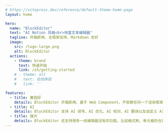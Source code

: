 ```yaml
---
# https://vitepress.dev/reference/default-theme-home-page
layout: home

hero:
  name: "BlockEditor"
  text: "AI Notion 风格<br>块富文本编辑器"
  tagline: 开箱即用、全框架支持、Markdown 友好
  image:
    src: /logo-large.png
    alt: BlockEditor
  actions:
    - theme: brand
      text: 快速开始 
      link: /zh/getting-started
    # - theme: alt
    #   text: 在线体验
    #   link: ''

features:
  - title: 兼容好
    details: BlockEditor 开箱即用、基于 Web Component，不依赖任何一个渲染框架，因此，几乎可以和任何开发框架兼容使用。
  - title: AI
    details: BlockEditor 支持 AI 续写、AI 优化、AI 校对、AI 翻译以及自定义 AI 菜单及其 Prompts。支持对接星火大模型、文心一言、ChatGPT 以及私有大模型。
  - title: 强大
    details: BlockEditor 还支持很多一线编辑器没有的功能，比如格式刷、单元格的合并与解除、自定义主题等等功能。
---
```


